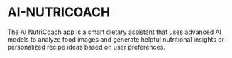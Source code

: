 # AI-NUTRICOACH
The AI NutriCoach app is a smart dietary assistant that uses advanced AI models to analyze food images and generate helpful nutritional insights or personalized recipe ideas based on user preferences.
